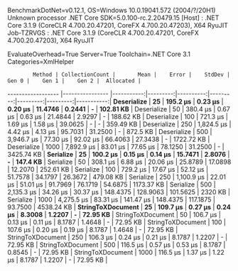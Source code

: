
BenchmarkDotNet=v0.12.1, OS=Windows 10.0.19041.572 (2004/?/20H1)
Unknown processor
.NET Core SDK=5.0.100-rc.2.20479.15
  [Host]     : .NET Core 3.1.9 (CoreCLR 4.700.20.47201, CoreFX 4.700.20.47203), X64 RyuJIT
  Job-TZRVGS : .NET Core 3.1.9 (CoreCLR 4.700.20.47201, CoreFX 4.700.20.47203), X64 RyuJIT

EvaluateOverhead=True  Server=True  Toolchain=.NET Core 3.1  
Categories=XmlHelper  

            Method | CollectionCount |       Mean |    Error |    StdDev |    Gen 0 |    Gen 1 |    Gen 2 |  Allocated |
------------------ |---------------- |-----------:|---------:|----------:|---------:|---------:|---------:|-----------:|
       **Deserialize** |              **25** |   **195.2 μs** |  **0.23 μs** |   **0.20 μs** |  **11.4746** |   **0.2441** |        **-** |  **102.81 KB** |
       Deserialize |              50 |   380.4 μs |  0.67 μs |   0.63 μs |  21.4844 |   2.9297 |        - |  188.62 KB |
       Deserialize |             100 |   721.3 μs |  1.69 μs |   1.58 μs |  39.0625 |        - |        - |  359.49 KB |
       Deserialize |             250 | 1,824.5 μs |  4.42 μs |   4.13 μs |  95.7031 |  31.2500 |        - |   872.5 KB |
       Deserialize |             500 | 3,946.7 μs | 77.30 μs |  92.02 μs |  66.4063 |  27.3438 |        - | 1722.72 KB |
       Deserialize |            1000 | 7,892.9 μs | 83.01 μs |  77.65 μs |  78.1250 |  31.2500 |        - | 3425.74 KB |
         **Serialize** |              **25** |   **100.2 μs** |  **0.15 μs** |   **0.14 μs** |  **15.7471** |   **2.8076** |        **-** |   **147.4 KB** |
         Serialize |              50 |   308.1 μs |  6.88 μs |  20.06 μs |  25.8789 |  17.0898 |  12.2070 |  252.61 KB |
         Serialize |             100 |   729.2 μs | 17.67 μs |  52.12 μs |  51.7578 |  34.1797 |  26.3672 |  479.08 KB |
         Serialize |             250 | 1,100.9 μs | 22.01 μs |  51.01 μs |  91.7969 |  76.1719 |  54.6875 | 1173.37 KB |
         Serialize |             500 | 2,135.3 μs | 34.26 μs |  30.37 μs | 148.4375 | 128.9063 | 101.5625 |    2320 KB |
         Serialize |            1000 | 4,275.5 μs | 83.31 μs | 141.47 μs | 148.4375 | 117.1875 |  93.7500 | 4538.24 KB |
 **StringToXDocument** |              **25** |   **109.7 μs** |  **0.27 μs** |   **0.24 μs** |   **8.3008** |   **1.2207** |        **-** |   **72.95 KB** |
 StringToXDocument |              50 |   106.7 μs |  0.13 μs |   0.11 μs |   8.1787 |   1.4648 |        - |   72.95 KB |
 StringToXDocument |             100 |   107.6 μs |  0.20 μs |   0.19 μs |   8.1787 |   1.4648 |        - |   72.95 KB |
 StringToXDocument |             250 |   106.3 μs |  0.24 μs |   0.21 μs |   8.1787 |   1.2207 |        - |   72.95 KB |
 StringToXDocument |             500 |   116.5 μs |  0.57 μs |   0.53 μs |   8.1787 |   0.8545 |        - |   72.95 KB |
 StringToXDocument |            1000 |   116.5 μs |  1.37 μs |   1.22 μs |   8.1787 |   1.2207 |        - |   72.95 KB |
